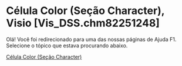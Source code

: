 
# Célula Color (Seção Character), Visio [Vis_DSS.chm82251248]

Olá! Você foi redirecionado para uma das nossas páginas de Ajuda F1. Selecione o tópico que estava procurando abaixo.

[Célula Color (Seção Character)](http://msdn.microsoft.com/library/1c9aab2e-6c2f-0684-4e66-c35ac71883d6%28Office.15%29.aspx)
